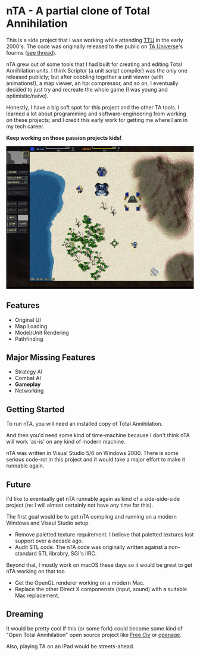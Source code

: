 # nTA - A partial clone of Total Annihilation


This is a side project that I was working while attending [TTU](https://www.ttu.edu) in the early 2000's. The code was originally released to the public on [TA Universe](http://www.tauniverse.com)'s fourms ([see thread](http://www.tauniverse.com/forum/showthread.php?t=15783)).

nTA grew out of some tools that I had built for creating and editing Total Annihilation units. I think Scriptor (a unit script compiler) was the only one released publicly; but after cobbling together a unit viewer (with animations!), a map viewer, an hpi compressor, and so on, I eventually decided to just try and recreate the whole game (I was young and optimistic/naive).

Honestly, I have a big soft spot for this project and the other TA tools. I learned a lot about programming and software-engineering from working on these projects; and I credit this early work for getting me where I am in my tech career.

**Keep working on those passion projects kids!**

![Screenshot](nTA.jpg "Screenshot")

## Features
- Original UI
- Map Loading
- Model/Unit Rendering
- Pathfinding

## Major Missing Features
- Strategy AI
- Combat AI
- **Gameplay**
- Networking

## Getting Started

To run nTA, you will need an installed copy of Total Annihilation.

And then you'd need some kind of time-machine because I don't think nTA will work 'as-is' on any kind of modern machine.

nTA was written in Visual Studio 5/6 on Windows 2000. There is some serious code-rot in this project and it would take a major effort to make it runnable again.

## Future

I'd like to eventually get nTA runnable again as kind of a side-side-side project (re: I will almost certainly not have any time for this).

The first goal would be to get nTA compling and running on a modern Windows and Visaul Studio setup.

- Remove paletted texture requirement. I believe that paletted textures lost support over a decade ago.
- Audit STL code. The nTA code was originally written against a non-standard STL librabry, SGI's IIRC.

Beyond that, I mostly work on macOS these days so it would be great to get nTA working on that too.

- Get the OpenGL renderer working on a modern Mac.
- Replace the other Direct X componensts (input, sound) with a suitable Mac replacement.

## Dreaming
It would be pretty cool if this (or some fork) could become some kind of "Open Total Annihilation" open source project like [Free Civ](http://www.freeciv.org) or [openage](https://github.com/SFTtech/openage).

Also, playing TA on an iPad would be streets-ahead.
